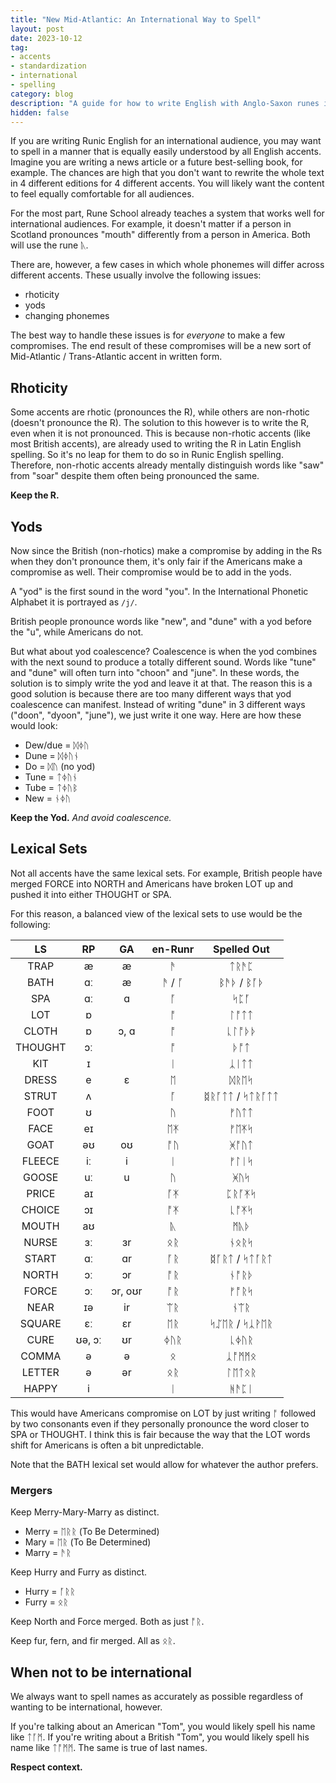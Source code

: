 ```yaml
---
title: "New Mid-Atlantic: An International Way to Spell"
layout: post
date: 2023-10-12
tag:
- accents
- standardization
- international
- spelling
category: blog
description: "A guide for how to write English with Anglo-Saxon runes in the most International way, creating a kind of mid-atlantic accent in writing."
hidden: false
---
```


If you are writing Runic English for an international audience, you may want to spell in a manner that is equally easily understood by all English accents. Imagine you are writing a news article or a future best-selling book, for example. The chances are high that you don't want to rewrite the whole text in 4 different editions for 4 different accents. You will likely want the content to feel equally comfortable for all audiences.

For the most part, Rune School already teaches a system that works well for international audiences. For example, it doesn't matter if a person in Scotland pronounces "mouth" differently from a person in America. Both will use the rune ᚣ.

There are, however, a few cases in which whole phonemes will differ across different accents. These usually involve the following issues:

- rhoticity
- yods
- changing phonemes

The best way to handle these issues is for *everyone* to make a few compromises. The end result of these compromises will be a new sort of Mid-Atlantic / Trans-Atlantic accent in written form.

## Rhoticity

Some accents are rhotic (pronounces the R), while others are non-rhotic (doesn't pronounce the R). The solution to this however is to write the R, even when it is not pronounced. This is because non-rhotic accents (like most British accents), are already used to writing the R in Latin English spelling. So it's no leap for them to do so in Runic English spelling. Therefore, non-rhotic accents already mentally distinguish words like "saw" from "soar" despite them often being pronounced the same.

**Keep the R.**

## Yods

Now since the British (non-rhotics) make a compromise by adding in the Rs when they don't pronounce them, it's only fair if the Americans make a compromise as well. Their compromise would be to add in the yods.

A "yod" is the first sound in the word "you". In the International Phonetic Alphabet it is portrayed as `/j/`.

British people pronounce words like "new", and "dune" with a yod before the "u", while Americans do not. 

But what about yod coalescence? Coalescence is when the yod combines with the next sound to produce a totally different sound. Words like "tune" and "dune" will often turn into "choon" and "june". In these words, the solution is to simply write the yod and leave it at that. The reason this is a good solution is because there are too many different ways that yod coalescence can manifest. Instead of writing "dune" in 3 different ways ("doon", "dyoon", "june"), we just write it one way. Here are how these would look:

- Dew/due = ᛞᛄᚢ
- Dune = ᛞᛄᚢᚾ
- Do = ᛞᚢ (no yod)
- Tune = ᛏᛄᚢᚾ
- Tube = ᛏᛄᚢᛒ
- New = ᚾᛄᚢ

**Keep the Yod.** *And avoid coalescence.*

## Lexical Sets

Not all accents have the same lexical sets. For example, British people have merged FORCE into NORTH and Americans have broken LOT up and pushed it into either THOUGHT or SPA.

For this reason, a balanced view of the lexical sets to use would be the following:

|    LS   |   RP   |    GA   | en-Runr |   Spelled Out  |
|:-------:|:------:|:-------:|:-------:|:--------------:|
|   TRAP  |    æ   |    æ    | ᚫ       | ᛏᚱᚫᛈ           |
|   BATH  |   ɑː   |    æ    | ᚫ / ᚪ   | ᛒᚫᚦ / ᛒᚪᚦ      |
|   SPA   |   ɑː   |    ɑ    | ᚪ       | ᛋᛈᚪ           |
|   LOT   |    ɒ   |         | ᚩ       | ᛚᚩᛏᛏ           |
|  CLOTH  |   ɒ    |   ɔ, ɑ  | ᚩ       | ᚳᛚᚩᚦᚦ           |
| THOUGHT |   ɔː   |         | ᚩ       | ᚦᚩᛏ            |
|   KIT   |    ɪ   |         | ᛁ       | ᛣᛁᛏᛏ           |
|  DRESS  |    e   |    ɛ    | ᛖ       | ᛞᚱᛖᛋ          |
|  STRUT  |    ʌ   |         | ᚪ       | ᛥᚱᚪᛏᛏ / ᛋᛏᚱᚪᛏᛏ |
|   FOOT  |    ʊ   |         | ᚢ       | ᚠᚢᛏᛏ           |
|   FACE  |   eɪ   |         | ᛖᛡ      | ᚠᛖᛡᛋ           |
|   GOAT  |   əʊ   |    oʊ   | ᚩᚢ      | ᚸᚩᚢᛏ           |
|  FLEECE |   iː   |    i    | ᛁ       | ᚠᛚᛁᛋ           |
|  GOOSE  |   uː   |    u    | ᚢ      | ᚸᚢᛋ            |
|  PRICE  |   aɪ   |         | ᚪᛡ      | ᛈᚱᚪᛡᛋ          |
|  CHOICE |   ɔɪ   |         | ᚩᛡ      | ᚳᚩᛡᛋ           |
|  MOUTH  |   aʊ   |         | ᚣ       | ᛗᚣᚦ            |
|  NURSE  |   ɜː   |    ɜr   | ᛟᚱ      | ᚾᛟᚱᛋ           |
|  START  |   ɑː   |    ɑr   | ᚪᚱ      | ᛥᚪᚱᛏ / ᛋᛏᚪᚱᛏ   |
|  NORTH  |   ɔː   |    ɔr   | ᚩᚱ      | ᚾᚩᚱᚦ           |
|  FORCE  |   ɔː   | ɔr, oʊr | ᚩᚱ      | ᚠᚩᚱᛋ           |
|   NEAR  |   ɪə   |    ir   | ᛠᚱ      | ᚾᛠᚱ            |
|  SQUARE |   ɛː   |    ɛr   | ᛖᚱ      | ᛋᛢᛖᚱ / ᛋᛣᚹᛖᚱ   |
|   CURE  | ʊə, ɔː |    ʊr   | ᛄᚢᚱ     | ᚳᛄᚢᚱ          |
|  COMMA  |    ə   |    ə    | ᛟ       | ᛣᚩᛗᛗᛟ           |
|  LETTER |    ə   |    ər   | ᛟᚱ     | ᛚᛖᛏᛟᚱ          |
|  HAPPY  |    i   |         | ᛁ       | ᚻᚫᛈᛁ           |

This would have Americans compromise on LOT by just writing ᚩ followed by two consonants even if they personally pronounce the word closer to SPA or THOUGHT. I think this is fair because the way that the LOT words shift for Americans is often a bit unpredictable.

Note that the BATH lexical set would allow for whatever the author prefers.

### Mergers

Keep Merry-Mary-Marry as distinct.

- Merry = ᛖᚱᚱ (To Be Determined)
- Mary = ᛖᚱ (To Be Determined)
- Marry = ᚫᚱ

Keep Hurry and Furry as distinct.

- Hurry = ᚪᚱᚱ
- Furry = ᛟᚱ

Keep North and Force merged. Both as just ᚩᚱ.

Keep fur, fern, and fir merged. All as ᛟᚱ.

## When not to be international

We always want to spell names as accurately as possible regardless of wanting to be international, however. 

If you're talking about an American "Tom", you would likely spell his name like ᛏᚪᛗ. If you're writing about a British "Tom", you would likely spell his name like ᛏᚩᛗᛗ. The same is true of last names.

**Respect context.**
